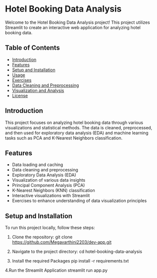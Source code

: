 # Hotel Booking Data Analysis

Welcome to the Hotel Booking Data Analysis project! This project utilizes Streamlit to create an interactive web application for analyzing hotel booking data.

## Table of Contents

- [Introduction](#introduction)
- [Features](#features)
- [Setup and Installation](#setup-and-installation)
- [Usage](#usage)
- [Exercises](#exercises)
- [Data Cleaning and Preprocessing](#data-cleaning-and-preprocessing)
- [Visualization and Analysis](#visualization-and-analysis)
- [License](#license)

## Introduction

This project focuses on analyzing hotel booking data through various visualizations and statistical methods. The data is cleaned, preprocessed, and then used for exploratory data analysis (EDA) and machine learning tasks such as PCA and K-Nearest Neighbors classification.

## Features

- Data loading and caching
- Data cleaning and preprocessing
- Exploratory Data Analysis (EDA)
- Visualization of various data insights
- Principal Component Analysis (PCA)
- K-Nearest Neighbors (KNN) classification
- Interactive visualizations with Streamlit
- Exercises to enhance understanding of data visualization principles

## Setup and Installation

To run this project locally, follow these steps:

1. Clone the repository:
   git clone https://github.com/Megavarthini2203/dev-app.git
   
2. Navigate to the project directory:
   cd hotel-booking-data-analysis

3. Install the required Packages
   pip install -r requirements.txt

4.Run the Streamlit Application
  streamlit run app.py
